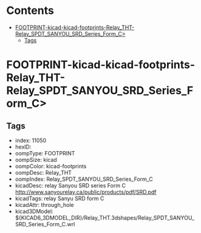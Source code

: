 



Contents
========

* [FOOTPRINT-kicad-kicad-footprints-Relay_THT-Relay_SPDT_SANYOU_SRD_Series_Form_C>](#footprint-kicad-kicad-footprints-relay_tht-relay_spdt_sanyou_srd_series_form_c)
	* [Tags](#tags)

# FOOTPRINT-kicad-kicad-footprints-Relay_THT-Relay_SPDT_SANYOU_SRD_Series_Form_C>

## Tags

- index: 11050
- hexID: 
- oompType: FOOTPRINT
- oompSize: kicad
- oompColor: kicad-footprints
- oompDesc: Relay_THT
- oompIndex: Relay_SPDT_SANYOU_SRD_Series_Form_C
- kicadDesc: relay Sanyou SRD series Form C http://www.sanyourelay.ca/public/products/pdf/SRD.pdf
- kicadTags: relay Sanyu SRD form C
- kicadAttr: through_hole
- kicad3DModel: ${KICAD6_3DMODEL_DIR}/Relay_THT.3dshapes/Relay_SPDT_SANYOU_SRD_Series_Form_C.wrl
